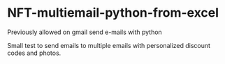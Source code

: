# NFT-multiemail-python-from-excel

Previously allowed on gmail send e-mails with python

Small test to send emails to multiple emails with personalized discount codes and photos.

